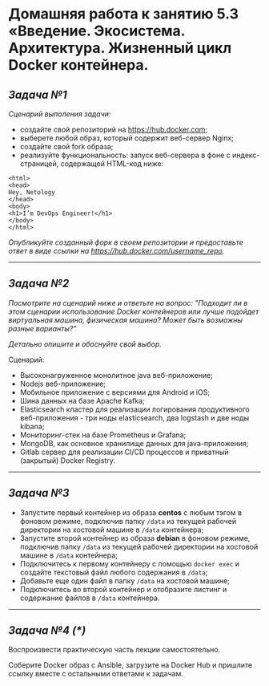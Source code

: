 # **Домашняя работа к занятию 5.3 «Введение. Экосистема. Архитектура. Жизненный цикл Docker контейнера.**
## _Задача №1_
_Сценарий выполения задачи:_

- создайте свой репозиторий на https://hub.docker.com;
- выберете любой образ, который содержит веб-сервер Nginx;
- создайте свой fork образа;
- реализуйте функциональность: запуск веб-сервера в фоне с индекс-страницей, содержащей HTML-код ниже:
```
<html>
<head>
Hey, Netology
</head>
<body>
<h1>I’m DevOps Engineer!</h1>
</body>
</html>
```
_Опубликуйте созданный форк в своем репозитории и предоставьте ответ в виде ссылки на https://hub.docker.com/username_repo._

-----------------------------------------------------------

## _Задача №2_
_Посмотрите на сценарий ниже и ответьте на вопрос: "Подходит ли в этом сценарии использование Docker контейнеров или лучше подойдет виртуальная машина, физическая машина? Может быть возможны разные варианты?"_

_Детально опишите и обоснуйте свой выбор._

Сценарий:

- Высоконагруженное монолитное java веб-приложение;
- Nodejs веб-приложение;
- Мобильное приложение c версиями для Android и iOS;
- Шина данных на базе Apache Kafka;
- Elasticsearch кластер для реализации логирования продуктивного веб-приложения - три ноды elasticsearch, два logstash и две ноды kibana;
- Мониторинг-стек на базе Prometheus и Grafana;
- MongoDB, как основное хранилище данных для java-приложения;
- Gitlab сервер для реализации CI/CD процессов и приватный (закрытый) Docker Registry.
------------------------------------------------------------

## _Задача №3_

- Запустите первый контейнер из образа **centos** c любым тэгом в фоновом режиме, подключив папку `/data` из текущей рабочей директории на хостовой машине в `/data` контейнера;
- Запустите второй контейнер из образа **debian** в фоновом режиме, подключив папку `/data` из текущей рабочей директории на хостовой машине в `/data` контейнера;
- Подключитесь к первому контейнеру с помощью `docker exec` и создайте текстовый файл любого содержания в `/data`;
- Добавьте еще один файл в папку `/data` на хостовой машине;
- Подключитесь во второй контейнер и отобразите листинг и содержание файлов в `/data` контейнера.
-------------------------------------------------------------

## _Задача №4 (*)_
Воспроизвести практическую часть лекции самостоятельно.

Соберите Docker образ с Ansible, загрузите на Docker Hub и пришлите ссылку вместе с остальными ответами к задачам.




